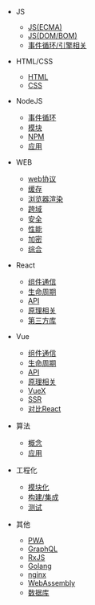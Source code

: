 
- JS

  - [JS(ECMA)](js/ecma.md)
  - [JS(DOM/BOM)](js/dom.md)
  - [事件循环/引擎相关](js/engine.md)

- HTML/CSS

  - [HTML](htmlcss/html.md)
  - [CSS](htmlcss/css.md)

- NodeJS

  - [事件循环](node/loop.md)
  - [模块](node/module.md)
  - [NPM](node/npm.md)
  - [应用](node/app.md)

- WEB

  - [web协议](web/protocol.md)
  - [缓存](web/cache.md)
  - [浏览器渲染](web/browser.md)
  - [跨域](web/crossorigin.md)
  - [安全](web/safe.md)
  - [性能](web/performance.md)
  - [加密](web/encode.md)
  - [综合](web/summary.md)

- React

  - [组件通信](react/communication.md)
  - [生命周期](react/lifecycle.md)
  - [API](react/api.md)
  - [原理相关](react/principle.md)
  - [第三方库](react/third-party.md)

- Vue

  - [组件通信](vue/communication.md)
  - [生命周期](vue/lifecycle.md)
  - [API](vue/api.md)
  - [原理相关](vue/principle.md)
  - [VueX](vue/vuex.md)
  - [SSR](vue/ssr.md)
  - [对比React](vue/diff.md)

- 算法
  - [概念](algorithm/concept.md)
  - [应用](algorithm/application.md)

- 工程化

  - [模块化](engineer/module.md)
  - [构建/集成](engineer/build.md)
  - [测试](engineer/test.md)

- 其他

  - [PWA](others/pwa.md)
  - [GraphQL](others/graphql.md)
  - [RxJS](others/rxjs.md)
  - [Golang](others/go.md)
  - [nginx](others/nginx.md)
  - [WebAssembly](others/webassembly.md)
  - [数据库](others/database.md)
